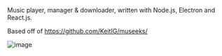 Music player, manager & downloader, written with Node.js, Electron and React.js.

Based off of https://github.com/KeitIG/museeks/

![](https://i.imgur.com/ekIvkON.png "image")